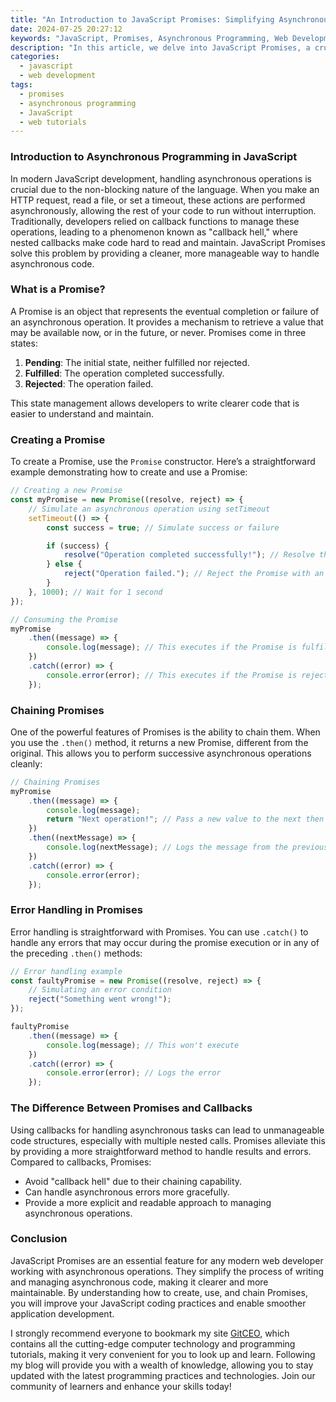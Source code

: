 ```yaml
---
title: "An Introduction to JavaScript Promises: Simplifying Asynchronous Code"
date: 2024-07-25 20:27:12
keywords: "JavaScript, Promises, Asynchronous Programming, Web Development, JavaScript Tutorials"
description: "In this article, we delve into JavaScript Promises, a crucial feature for managing asynchronous operations in JavaScript. Promises provide a cleaner and more efficient way to handle operations that may take time, such as network requests, file reading, or any delayed computation. We'll break down what Promises are, explain their various states, show how to create and use them, and discuss error handling. Furthermore, we will illustrate the difference between Promises and traditional callback functions, and provide practical code examples to solidify your understanding. This introduction aims to enhance your programming repertoire, making it easier to handle asynchronous tasks in your applications."
categories:
  - javascript
  - web development
tags:
  - promises
  - asynchronous programming
  - JavaScript
  - web tutorials
---
```


### Introduction to Asynchronous Programming in JavaScript

In modern JavaScript development, handling asynchronous operations is crucial due to the non-blocking nature of the language. When you make an HTTP request, read a file, or set a timeout, these actions are performed asynchronously, allowing the rest of your code to run without interruption. Traditionally, developers relied on callback functions to manage these operations, leading to a phenomenon known as "callback hell," where nested callbacks make code hard to read and maintain. JavaScript Promises solve this problem by providing a cleaner, more manageable way to handle asynchronous code.

<!-- more -->

### What is a Promise?

A Promise is an object that represents the eventual completion or failure of an asynchronous operation. It provides a mechanism to retrieve a value that may be available now, or in the future, or never. Promises come in three states:

1. **Pending**: The initial state, neither fulfilled nor rejected.
2. **Fulfilled**: The operation completed successfully.
3. **Rejected**: The operation failed.

This state management allows developers to write clearer code that is easier to understand and maintain.

### Creating a Promise

To create a Promise, use the `Promise` constructor. Here’s a straightforward example demonstrating how to create and use a Promise:

```javascript
// Creating a new Promise 
const myPromise = new Promise((resolve, reject) => {
    // Simulate an asynchronous operation using setTimeout
    setTimeout(() => {
        const success = true; // Simulate success or failure

        if (success) {
            resolve("Operation completed successfully!"); // Resolve the Promise with a success message
        } else {
            reject("Operation failed."); // Reject the Promise with an error message
        }
    }, 1000); // Wait for 1 second
});

// Consuming the Promise
myPromise
    .then((message) => {
        console.log(message); // This executes if the Promise is fulfilled
    })
    .catch((error) => {
        console.error(error); // This executes if the Promise is rejected
    });
```

### Chaining Promises

One of the powerful features of Promises is the ability to chain them. When you use the `.then()` method, it returns a new Promise, different from the original. This allows you to perform successive asynchronous operations cleanly:

```javascript
// Chaining Promises
myPromise
    .then((message) => {
        console.log(message);
        return "Next operation!"; // Pass a new value to the next then
    })
    .then((nextMessage) => {
        console.log(nextMessage); // Logs the message from the previous then
    })
    .catch((error) => {
        console.error(error);
    });
```

### Error Handling in Promises

Error handling is straightforward with Promises. You can use `.catch()` to handle any errors that may occur during the promise execution or in any of the preceding `.then()` methods:

```javascript
// Error handling example
const faultyPromise = new Promise((resolve, reject) => {
    // Simulating an error condition
    reject("Something went wrong!");
});

faultyPromise
    .then((message) => {
        console.log(message); // This won't execute
    })
    .catch((error) => {
        console.error(error); // Logs the error
    });
```

### The Difference Between Promises and Callbacks

Using callbacks for handling asynchronous tasks can lead to unmanageable code structures, especially with multiple nested calls. Promises alleviate this by providing a more straightforward method to handle results and errors. Compared to callbacks, Promises:

- Avoid "callback hell" due to their chaining capability.
- Can handle asynchronous errors more gracefully.
- Provide a more explicit and readable approach to managing asynchronous operations.

### Conclusion

JavaScript Promises are an essential feature for any modern web developer working with asynchronous operations. They simplify the process of writing and managing asynchronous code, making it clearer and more maintainable. By understanding how to create, use, and chain Promises, you will improve your JavaScript coding practices and enable smoother application development. 

I strongly recommend everyone to bookmark my site [GitCEO](https://gitceo.com), which contains all the cutting-edge computer technology and programming tutorials, making it very convenient for you to look up and learn. Following my blog will provide you with a wealth of knowledge, allowing you to stay updated with the latest programming practices and technologies. Join our community of learners and enhance your skills today!